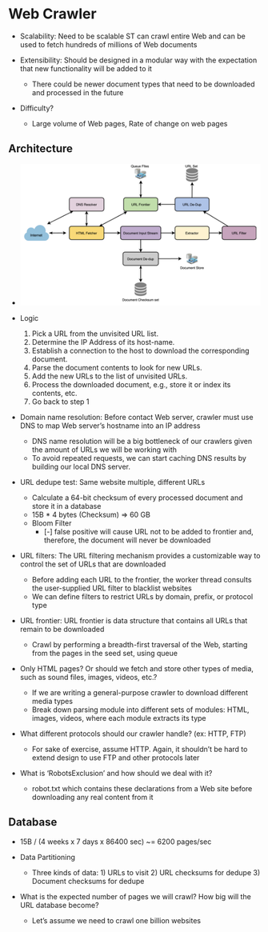 # Web Crawler

* Scalability: Need to be scalable ST can crawl entire Web and can be used to fetch hundreds of millions of Web documents

* Extensibility: Should be designed in a modular way with the expectation that new functionality will be added to it
  * There could be newer document types that need to be downloaded and processed in the future

* Difficulty?
  * Large volume of Web pages, Rate of change on web pages

## Architecture

* ![Architecture](images/20210809_004940.png)

* Logic
  1. Pick a URL from the unvisited URL list.
  1. Determine the IP Address of its host-name.
  1. Establish a connection to the host to download the corresponding document.
  1. Parse the document contents to look for new URLs.
  1. Add the new URLs to the list of unvisited URLs.
  1. Process the downloaded document, e.g., store it or index its contents, etc.
  1. Go back to step 1

* Domain name resolution: Before contact Web server, crawler must use DNS to map Web server’s hostname into an IP address
  * DNS name resolution will be a big bottleneck of our crawlers given the amount of URLs we will be working with
  * To avoid repeated requests, we can start caching DNS results by building our local DNS server.

* URL dedupe test: Same website multiple, different URLs
  * Calculate a 64-bit checksum of every processed document and store it in a database
  * 15B * 4 bytes (Checksum) => 60 GB
  * Bloom Filter
    * [-] false positive will cause URL not to be added to frontier and, therefore, the document will never be downloaded
* URL filters: The URL filtering mechanism provides a customizable way to control the set of URLs that are downloaded
  * Before adding each URL to the frontier, the worker thread consults the user-supplied URL filter to blacklist websites
  * We can define filters to restrict URLs by domain, prefix, or protocol type
* URL frontier: URL frontier is data structure that contains all URLs that remain to be downloaded
  * Crawl by performing a breadth-first traversal of the Web, starting from the pages in the seed set, using queue

* Only HTML pages? Or should we fetch and store other types of media, such as sound files, images, videos, etc.?
  * If we are writing a general-purpose crawler to download different media types
  * Break down parsing module into different sets of modules: HTML, images, videos, where each module extracts its type

* What different protocols should our crawler handle? (ex: HTTP, FTP)
  * For sake of exercise, assume HTTP. Again, it shouldn’t be hard to extend design to use FTP and other protocols later

* What is ‘RobotsExclusion’ and how should we deal with it?
  * robot.txt which contains these declarations from a Web site before downloading any real content from it

## Database

* 15B / (4 weeks x 7 days x 86400 sec) ~= 6200 pages/sec

* Data Partitioning
  * Three kinds of data: 1) URLs to visit 2) URL checksums for dedupe 3) Document checksums for dedupe
* What is the expected number of pages we will crawl? How big will the URL database become?
  * Let’s assume we need to crawl one billion websites
